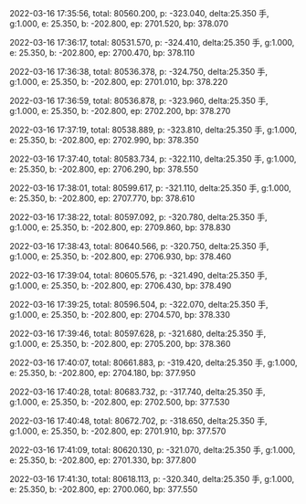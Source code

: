 2022-03-16 17:35:56, total: 80560.200, p: -323.040, delta:25.350 手, g:1.000, e: 25.350, b: -202.800, ep: 2701.520, bp: 378.070

2022-03-16 17:36:17, total: 80531.570, p: -324.410, delta:25.350 手, g:1.000, e: 25.350, b: -202.800, ep: 2700.470, bp: 378.110

2022-03-16 17:36:38, total: 80536.378, p: -324.750, delta:25.350 手, g:1.000, e: 25.350, b: -202.800, ep: 2701.010, bp: 378.220

2022-03-16 17:36:59, total: 80536.878, p: -323.960, delta:25.350 手, g:1.000, e: 25.350, b: -202.800, ep: 2702.200, bp: 378.270

2022-03-16 17:37:19, total: 80538.889, p: -323.810, delta:25.350 手, g:1.000, e: 25.350, b: -202.800, ep: 2702.990, bp: 378.350

2022-03-16 17:37:40, total: 80583.734, p: -322.110, delta:25.350 手, g:1.000, e: 25.350, b: -202.800, ep: 2706.290, bp: 378.550

2022-03-16 17:38:01, total: 80599.617, p: -321.110, delta:25.350 手, g:1.000, e: 25.350, b: -202.800, ep: 2707.770, bp: 378.610

2022-03-16 17:38:22, total: 80597.092, p: -320.780, delta:25.350 手, g:1.000, e: 25.350, b: -202.800, ep: 2709.860, bp: 378.830

2022-03-16 17:38:43, total: 80640.566, p: -320.750, delta:25.350 手, g:1.000, e: 25.350, b: -202.800, ep: 2706.930, bp: 378.460

2022-03-16 17:39:04, total: 80605.576, p: -321.490, delta:25.350 手, g:1.000, e: 25.350, b: -202.800, ep: 2706.430, bp: 378.490

2022-03-16 17:39:25, total: 80596.504, p: -322.070, delta:25.350 手, g:1.000, e: 25.350, b: -202.800, ep: 2704.570, bp: 378.330

2022-03-16 17:39:46, total: 80597.628, p: -321.680, delta:25.350 手, g:1.000, e: 25.350, b: -202.800, ep: 2705.200, bp: 378.360

2022-03-16 17:40:07, total: 80661.883, p: -319.420, delta:25.350 手, g:1.000, e: 25.350, b: -202.800, ep: 2704.180, bp: 377.950

2022-03-16 17:40:28, total: 80683.732, p: -317.740, delta:25.350 手, g:1.000, e: 25.350, b: -202.800, ep: 2702.500, bp: 377.530

2022-03-16 17:40:48, total: 80672.702, p: -318.650, delta:25.350 手, g:1.000, e: 25.350, b: -202.800, ep: 2701.910, bp: 377.570

2022-03-16 17:41:09, total: 80620.130, p: -321.070, delta:25.350 手, g:1.000, e: 25.350, b: -202.800, ep: 2701.330, bp: 377.800

2022-03-16 17:41:30, total: 80618.113, p: -320.340, delta:25.350 手, g:1.000, e: 25.350, b: -202.800, ep: 2700.060, bp: 377.550